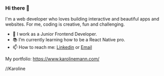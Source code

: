 ### Hi there 👋

I'm a web developer who loves building interactive and beautiful apps and websites. For me, coding is creative, fun and challenging.

- 🔭 I work as a Junior Frontend Developer.
- 📚 I’m currently learning how to be a React Native pro.
- 📫 How to reach me: [Linkedin](https://www.linkedin.com/in/karoline-mann-56a2315a/) or [Email](mailto:karro_aaa@hotmail.com)


My portfolio: https://www.karolinemann.com/

//Karoline

